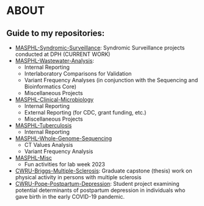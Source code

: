 # ABOUT

## Guide to my repositories:
-  [MASPHL-Syndromic-Surveillance](https://github.com/emilytyszka/MASPHL-Syndromic-Surveillance): Syndromic Surveillance projects conducted at DPH (CURRENT WORK)
-  [MASPHL-Wastewater-Analysis](https://github.com/emilytyszka/MASPHL-Wastewater-Analysis): 
    - Internal Reporting
    - Interlaboratory Comparisons for Validation
    - Variant Frequency Analyses (in conjunction with the Sequencing and Bioinformatics Core)
    - Miscellaneous Projects
-  [MASPHL-Clinical-Microbiology](https://github.com/emilytyszka/MASPHL-Clinical-Microbiology)
    - Internal Reporting
    - External Reporting (for CDC, grant funding, etc.)
    - Miscellaneous Projects
-  [MASPHL-Tuberculosis](https://github.com/emilytyszka/MASPHL-Tuberculosis)
    - Internal Reporting
-  [MASPHL-Whole-Genome-Sequencing](https://github.com/emilytyszka/MASPHL-Whole-Genome-Sequencing)
    - CT Values Analysis
    - Variant Frequency Analysis
-  [MASPHL-Misc](https://github.com/emilytyszka/MASPHL-Misc)
    - Fun activities for lab week 2023
-  [CWRU-Briggs-Multiple-Sclerosis](https://github.com/emilytyszka/CWRU-Briggs-Multiple-Sclerosis): Graduate capstone (thesis) work on physical activity in persons with multiple sclerosis
-  [CWRU-Pope-Postpartum-Depression](https://github.com/emilytyszka/CWRU-Pope-Postpartum-Depression): Student project examining potential determinants of postpartum depression in individuals who gave birth in the early COVID-19 pandemic.

